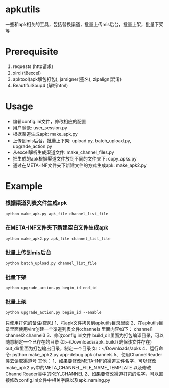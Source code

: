 apkutils
===
一些和apk相关的工具，包括替换渠道，批量上传mis后台，批量上架，批量下架等

Prerequisite
===
1. requests (http请求)
2. xlrd (读excel)
3. apktool(apk解包打包), jarsigner(签名), zipalign(混淆)
4. BeautifulSoup4 (解析html)

Usage
===
* 编辑config.ini文件，修改相应的配置
* 用户登录: user_session.py
* 根据渠道生成apk: make_apk.py
* 上传到mis后台，批量上下架: upload.py, batch_upload.py, upgrade_action.py
* 从excel解析生成渠道文件: make_channel_files.py
* 把生成的apk根据渠道文件放到不同的文件夹下: copy_apks.py
* 通过在META-INF文件夹下新建文件的方式生成apk: make_apk2.py


Example
===
### 根据渠道列表文件生成apk
	python make_apk.py apk_file channel_list_file
### 在META-INF文件夹下新建空白文件生成apk
	python make_apk2.py apk_file channel_list_file
### 批量上传到mis后台
	python batch_upload.py channel_list_file
### 批量下架
	python upgrade_action.py begin_id end_id
### 批量上架
	python upgrade_action.py begin_id --enable



只使用打包的备注(夜风)
1、将apk文件拷贝到apkutils目录里面
2、在apkutils目录里面使用vim创建一个渠道列表文件:channels
	里面内容如下：
	channel1
	channel2
	channel3
3、修改config.ini文件
	build_dir里面为打包编译目录，可以随意制定一个已存在的目录
	如:~/Downloads/apk_build  (确保该文件存在)
	out_dir里面为打包输出目录，制定一个目录
	如：~/Downloads/apks
4、运行命令: python make_apk2.py app-debug.apk channels 
5、使用ChannelReader类去读取渠道号
其他：
1、如果要修改META-INF的渠道文件名字，可以修改make_apk2.py中的META_CHANNEL_FILE_NAME_TEMPLATE
	以及修改ChannelReader类中的KEY_CHANNEL
2、如果要修改渠道打包的名字，可以直接修改config.ini文件中相关字段以及apk_naming.py


